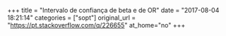 +++
title = "Intervalo de confiança de beta e de OR"
date = "2017-08-04 18:21:14"
categories = ["sopt"]
original_url = "https://pt.stackoverflow.com/q/226655"
at_home="no"
+++


